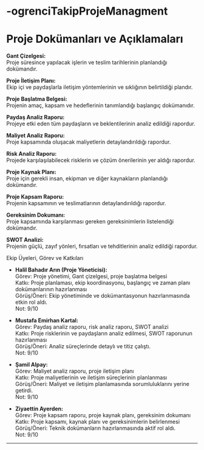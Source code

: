 # -ogrenciTakipProjeManagment



# Proje Dokümanları ve Açıklamaları

**Gant Çizelgesi:**  
Proje süresince yapılacak işlerin ve teslim tarihlerinin planlandığı dokümandır.

**Proje İletişim Planı:**  
Ekip içi ve paydaşlarla iletişim yöntemlerinin ve sıklığının belirtildiği plandır.

**Proje Başlatma Belgesi:**  
Projenin amaç, kapsam ve hedeflerinin tanımlandığı başlangıç dokümanıdır.

**Paydaş Analiz Raporu:**  
Projeye etki eden tüm paydaşların ve beklentilerinin analiz edildiği rapordur.

**Maliyet Analiz Raporu:**  
Proje kapsamında oluşacak maliyetlerin detaylandırıldığı rapordur.

**Risk Analiz Raporu:**  
Projede karşılaşılabilecek risklerin ve çözüm önerilerinin yer aldığı rapordur.

**Proje Kaynak Planı:**  
Proje için gerekli insan, ekipman ve diğer kaynakların planlandığı dokümandır.

**Proje Kapsam Raporu:**  
Projenin kapsamının ve teslimatlarının detaylandırıldığı rapordur.

**Gereksinim Dokumanı:**  
Proje kapsamında karşılanması gereken gereksinimlerin listelendiği dokümandır.

**SWOT Analizi:**  
Projenin güçlü, zayıf yönleri, fırsatları ve tehditlerinin analiz edildiği rapordur.



 Ekip Üyeleri, Görev ve Katkıları

- **Halil Bahadır Arın (Proje Yöneticisi):**  
  Görev: Proje yönetimi, Gant çizelgesi, proje başlatma belgesi  
  Katkı: Proje planlaması, ekip koordinasyonu, başlangıç ve zaman planı dokümanlarının hazırlanması  
  Görüş/Öneri: Ekip yönetiminde ve dokümantasyonun hazırlanmasında etkin rol aldı.  
  Not: 9/10

- **Mustafa Emirhan Kartal:**  
  Görev: Paydaş analiz raporu, risk analiz raporu, SWOT analizi  
  Katkı: Proje risklerinin ve paydaşların analiz edilmesi, SWOT raporunun hazırlanması  
  Görüş/Öneri: Analiz süreçlerinde detaylı ve titiz çalıştı.  
  Not: 9/10

- **Şamil Alpay:**  
  Görev: Maliyet analiz raporu, proje iletişim planı  
  Katkı: Proje maliyetlerinin ve iletişim süreçlerinin planlanması  
  Görüş/Öneri: Maliyet ve iletişim planlamasında sorumluluklarını yerine getirdi.  
  Not: 9/10

- **Ziyaettin Ayerden:**  
  Görev: Proje kapsam raporu, proje kaynak planı, gereksinim dokumanı  
  Katkı: Proje kapsamı, kaynak planı ve gereksinimlerin belirlenmesi  
  Görüş/Öneri: Teknik dokümanların hazırlanmasında aktif rol aldı.  
  Not: 9/10

---

